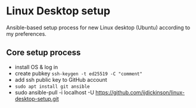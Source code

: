 # Linux Desktop setup

Ansible-based setup process for new Linux desktop (Ubuntu) according
to my preferences.

## Core setup process

- install OS & log in
- create pubkey `ssh-keygen -t ed25519 -C "comment"`
- add ssh public key to GitHub account
- `sudo apt install git ansible`
- sudo ansible-pull -i localhost -U https://github.com/ijdickinson/linux-desktop-setup.git
